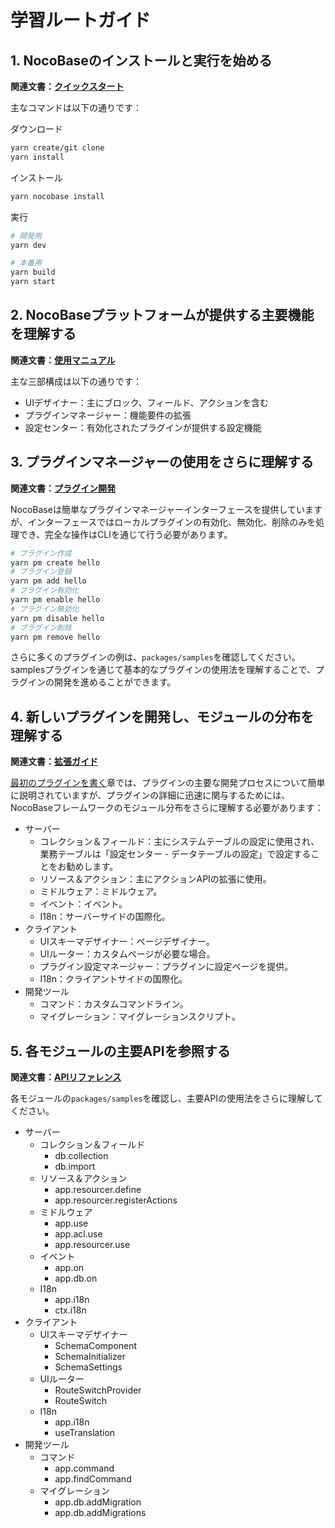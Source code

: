 # 学習ルートガイド

## 1. NocoBaseのインストールと実行を始める

**関連文書：<a href="/welcome/getting-started/installation" target="_blank">クイックスタート</a>**

主なコマンドは以下の通りです：

ダウンロード

```bash
yarn create/git clone
yarn install
```

インストール

```bash
yarn nocobase install
```

実行

```bash
# 開発用
yarn dev

# 本番用
yarn build
yarn start
```

## 2. NocoBaseプラットフォームが提供する主要機能を理解する

**関連文書：<a href="/manual" target="_blank">使用マニュアル</a>**

主な三部構成は以下の通りです：

- UIデザイナー：主にブロック、フィールド、アクションを含む
- プラグインマネージャー：機能要件の拡張
- 設定センター：有効化されたプラグインが提供する設定機能

## 3. プラグインマネージャーの使用をさらに理解する

**関連文書：<a href="/development" target="_blank">プラグイン開発</a>**

NocoBaseは簡単なプラグインマネージャーインターフェースを提供していますが、インターフェースではローカルプラグインの有効化、無効化、削除のみを処理でき、完全な操作はCLIを通じて行う必要があります。

```bash
# プラグイン作成
yarn pm create hello
# プラグイン登録
yarn pm add hello
# プラグイン有効化
yarn pm enable hello
# プラグイン無効化
yarn pm disable hello
# プラグイン削除
yarn pm remove hello
```

さらに多くのプラグインの例は、`packages/samples`を確認してください。samplesプラグインを通じて基本的なプラグインの使用法を理解することで、プラグインの開発を進めることができます。

## 4. 新しいプラグインを開発し、モジュールの分布を理解する

**関連文書：<a href="/development/guide" target="_blank">拡張ガイド</a>**

[最初のプラグインを書く](/development/your-first-plugin)章では、プラグインの主要な開発プロセスについて簡単に説明されていますが、プラグインの詳細に迅速に関与するためには、NocoBaseフレームワークのモジュール分布をさらに理解する必要があります：

- サーバー
  - コレクション＆フィールド：主にシステムテーブルの設定に使用され、業務テーブルは「設定センター - データテーブルの設定」で設定することをお勧めします。
  - リソース＆アクション：主にアクションAPIの拡張に使用。
  - ミドルウェア：ミドルウェア。
  - イベント：イベント。
  - I18n：サーバーサイドの国際化。
- クライアント
  - UIスキーマデザイナー：ページデザイナー。
  - UIルーター：カスタムページが必要な場合。
  - プラグイン設定マネージャー：プラグインに設定ページを提供。
  - I18n：クライアントサイドの国際化。
- 開発ツール
  - コマンド：カスタムコマンドライン。
  - マイグレーション：マイグレーションスクリプト。

## 5. 各モジュールの主要APIを参照する

**関連文書：<a href="/api" target="_blank">APIリファレンス</a>**

各モジュールの`packages/samples`を確認し、主要APIの使用法をさらに理解してください。

- サーバー
  - コレクション＆フィールド
    - db.collection
    - db.import
  - リソース＆アクション
    - app.resourcer.define
    - app.resourcer.registerActions
  - ミドルウェア
    - app.use
    - app.acl.use
    - app.resourcer.use
  - イベント
    - app.on
    - app.db.on
  - I18n
    - app.i18n
    - ctx.i18n
- クライアント
  - UIスキーマデザイナー
    - SchemaComponent
    - SchemaInitializer
    - SchemaSettings
  - UIルーター
    - RouteSwitchProvider
    - RouteSwitch
  - I18n
    - app.i18n
    - useTranslation
- 開発ツール
  - コマンド
    - app.command
    - app.findCommand
  - マイグレーション
    - app.db.addMigration
    - app.db.addMigrations

